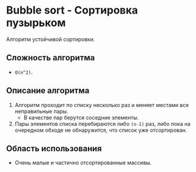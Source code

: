 ﻿# Bubble sort - Сортировка пузырьком

Алгоритм устойчивой сортировки.

## Сложность алгоритма

- `O(n^2)`.

## Описание алгоритма

1. Алгоритм проходит по списку несколько раз и меняет местами все неправильные пары.
   - В качестве пар берутся соседние элементы.
2. Пары элементов списка перебираются либо `(n-1)` раз, либо пока на очередном обходе не обнаружится, что список уже отсортирован.

## Область использования

- Очень малые и частично отсортированные массивы.
